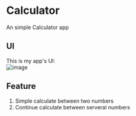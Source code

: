 Calculator
==========

An simple Calculator app

UI
----------
This is my app's UI: <br /> 
![image](http://github.com/kevinxuv/Calculator/raw/UI.png)

Feature
----------
1. Simple calculate between two numbers
2. Continue calculate between serveral numbers
